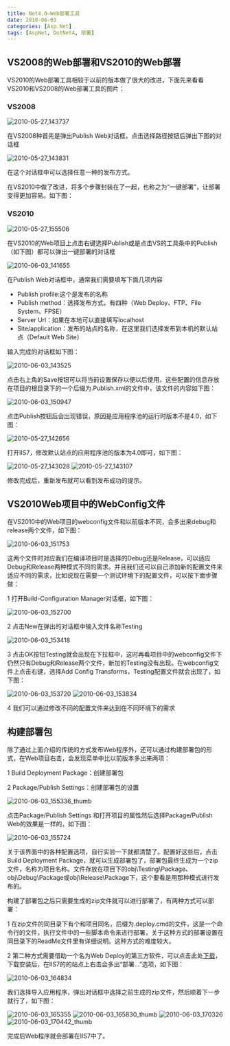 ```yaml
---
title: Net4.0—Web部署工具
date: 2010-06-03
categories: [Asp.Net]
tags: [AspNet, DotNet4, 部署]
---
```


## VS2008的Web部署和VS2010的Web部署

VS2010的Web部署工具相较于以前的版本做了很大的改进，下面先来看看VS2010和VS2008的Web部署工具的图片：

### VS2008

![2010-05-27_143737](http://oec2003.qiniudn.com/2010-05-27_143737.png)

在VS2008种首先是弹出Publish Web对话框，点击选择路径按钮后弹出下图的对话框

![2010-05-27_143831](http://oec2003.qiniudn.com/2010-05-27_143831.png)

在这个对话框中可以选择任意一种的发布方式。

在VS2010中做了改进，将多个步骤封装在了一起，也称之为“一键部署”，让部署变得更加容易。如下图：

### VS2010

![2010-05-27_155506](http://oec2003.qiniudn.com/2010-05-27_155506.png)

在VS2010的Web项目上点击右键选择Publish或是点击VS的工具条中的Publish（如下图）都可以弹出一键部署的对话框

![2010-06-03_141655](http://oec2003.qiniudn.com/2010-06-03_141655.png)

在Publish Web对话框中，通常我们需要填写下面几项内容

* Publish profile:这个是发布的名称
* Publish method：选择发布方式，有四种（Web Deploy、FTP、File System、FPSE）
* Server Url：如果在本地可以直接填写localhost
* Site/application：发布的站点的名称，在这里我们选择发布到本机的默认站点（Default Web Site）

输入完成的对话框如下图：

![2010-06-03_143525](http://oec2003.qiniudn.com/2010-06-03_143525.png)

点击右上角的Save按钮可以将当前设置保存以便以后使用，这些配置的信息存放在项目的根目录下的一个后缀为.Publish.xml的文件中，该文件的内容如下图：

![2010-06-03_150947](http://oec2003.qiniudn.com/2010-06-03_150947.png)

点击Publish按钮后会出现错误，原因是应用程序池的运行时版本不是4.0，如下图：

![2010-05-27_142656](http://oec2003.qiniudn.com/2010-05-27_142656.png)

打开IIS7，修改默认站点的应用程序池的版本为4.0即可，如下图：

![2010-05-27_143028](http://oec2003.qiniudn.com/2010-05-27_143028.png)
![2010-05-27_143107](http://oec2003.qiniudn.com/2010-05-27_143107.png)

修改完成后，重新发布就可以看到发布成功的提示。

## VS2010Web项目中的WebConfig文件

在VS2010中的Web项目的webconfig文件和以前版本不同，会多出来debug和release两个文件，如下图：

![2010-06-03_151753](http://oec2003.qiniudn.com/2010-06-03_151753.png)

这两个文件时对应我们在编译项目时是选择的Debug还是Release，可以适应Debug和Release两种模式不同的需求。并且我们还可以自己添加新的配置文件来适应不同的需求，比如说现在需要一个测试环境下的配置文件，可以按下面步骤做：

1 打开Build-Configuration Manager对话框，如下图：

![2010-06-03_152700](http://oec2003.qiniudn.com/2010-06-03_152700.png)

2 点击New在弹出的对话框中输入文件名称Testing

![2010-06-03_153418](http://oec2003.qiniudn.com/2010-06-03_153418.png)

3 点击OK按钮Testing就会出现在下拉框中，这时再看项目中的webconfig文件下仍然只有Debug和Release两个文件，新加的Testing没有出现。在webconfig文件上点击右键，选择Add Config Transforms，Testing配置文件就会出现了，如下图：

![2010-06-03_153720](http://oec2003.qiniudn.com/2010-06-03_153720.png)
![2010-06-03_153834](http://oec2003.qiniudn.com/2010-06-03_153834.png)

4 我们可以通过修改不同的配置文件来达到在不同环境下的需求

## 构建部署包

除了通过上面介绍的传统的方式发布Web程序外，还可以通过构建部署包的形式，在Web项目右击，会发现菜单中比以前版本多出来两项：

1 Build Deployment Package：创建部署包

2 Package/Publish Settings：创建部署包的设置

![2010-06-03_155336_thumb](http://oec2003.qiniudn.com/2010-06-03_155336_thumb.png)

点击Package/Publish Settings 和打开项目的属性然后选择Package/Publish Web的效果是一样的，如下图：

![2010-06-03_155724](http://oec2003.qiniudn.com/2010-06-03_155724.png)

关于该界面中的各种配置选项，自行实验一下就都清楚了。配置好这些后，点击Build Deployment Package，就可以生成部署包了，部署包最终生成为一个zip文件，名称为项目名称。文件存放在项目下的obj\Testing\Package、obj\Debug\Package或obj\Release\Package下，这个要看是用那种模式进行发布的。

构建了部署包之后只需要生成的zip文件就可以进行部署了，有两种方式可以部署：

1 在zip文件的同目录下有个和项目同名，后缀为.deploy.cmd的文件，这是一个命令行的文件，执行文件中的一些脚本命令来进行部署，关于这种方式的部署设置在同目录下的ReadMe文件里有详细说明。这种方式的难度较大。

2 第二种方式需要借助一个名为Web Deploy的第三方软件，可以点击此处[下载](http://www.iis.net/download/webdeploy)，下载安装后，在IIS7的的站点上右击会多出“部署…”选项，如下图：

![2010-06-03_164834](http://oec2003.qiniudn.com/2010-06-03_164834.png)

我们选择导入应用程序，弹出对话框中选择之前生成的zip文件，然后顺着下一步就行了，如下图：

![2010-06-03_165355](http://oec2003.qiniudn.com/2010-06-03_165355.png)
![2010-06-03_165830_thumb](http://oec2003.qiniudn.com/2010-06-03_165830_thumb.png)
![2010-06-03_170326](http://oec2003.qiniudn.com/2010-06-03_170326.png)
![2010-06-03_170442_thumb](http://oec2003.qiniudn.com/2010-06-03_170442_thumb.png)

完成后Web程序就会部署在IIS7中了。



